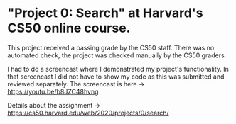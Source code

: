 # "Project 0: Search" at Harvard's CS50 online course.

This project received a passing grade by the CS50 staff. There was no automated check, the project was checked manually by the CS50 graders.

I had to do a screencast where I demonstrated my project's functionality. In that screencast I did not have to show my code as this was submitted and reviewed separately. The screencast is here -> https://youtu.be/b8JZC48hvng

Details about the assignment -> https://cs50.harvard.edu/web/2020/projects/0/search/


